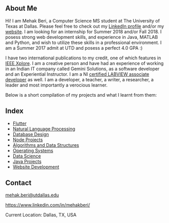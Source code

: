 ## About Me
Hi! I am Mehak Beri, a Computer Science MS student at The University of Texas at Dallas. Please feel free to check out my [LinkedIn profile](https://www.linkedin.com/in/mehakberi/) and/or my [website](http://utdallas.edu/~mehak.beri/). I am looking for an internship for Summer 2018 and/or Fall 2018. I posess strong web development skills, and experience in Java, MATLAB and Python, and wish to utilize these skills in a professional environment. I am a Summer 2017 admit at UTD and posess a perfect 4.0 GPA :) 

I have two international publications to my credit, one of which features in [IEEE Xplore](http://ieeexplore.ieee.org/document/7238520/?reload=true). I am a creative person and have had an experience of working in an Indian IT company called Gemini Solutions, as a software developer and an Experiential Instructor. I am a NI [certified LABVIEW associate developer](https://www.youracclaim.com/badges/c6a933f3-0cd1-47f9-9b13-39095aa577af) as well. I am a developer, a teacher, a writer, a researcher, a leader and most importantly a verocious learner. 

Below is a short compilation of my projects and what I learnt from them:

## Index

- [Flutter](Flutter.md)
- [Natural Language Processing](nlp.md)
- [Database Design](db.md)
- [Node Projects](node.md)
- [Algorithms and Data Structures](algo.md)
- [Operating Systems](os.md)
- [Data Science](datascience.md)
- [Java Projects](JavaProjects.md)
- [Website Development](webdev.md)


## Contact

mehak.beri@utdallas.edu

https://www.linkedin.com/in/mehakberi/

Current Location: Dallas, TX, USA
